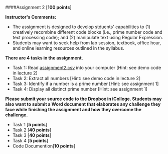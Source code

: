 ####Assignment 2 [**100 points**]

**Instructor's Comments:** 

+ The assignment is designed to develop stduents' capabilities to (1) creatively recombine different code blocks (i.e., prime number code and text processing code); and (2) manipulate text using Regular Expression.
+ Students may want to seek help from lab session, textbook, office hour, and online learning resources outlined in the syllabus.

**There are 4 tasks in the assignment.**

+ Task 1: Read [assignment2.csv]() into your computer  [Hint: see demo code in lecture 2]
+ Task 2: Extract all numbers [Hint: see demo code in lecture 2]
+ Task 3: Identify if a number is a prime number [Hint: see assignment 1]
+ Task 4: Display all distinct prime number [Hint: see assignment 1]

**Please submit your source code to the Dropbox in iCollege. Students may also want to submit a Word document that elaborates any challenge they face while finishing the assignment and how they overcome the challenge.**

+ Task 1 [**5 points**]
+ Task 2 [**40 points**]
+ Task 3 [**40 points**]
+ Task 4 [**5 points**]
+ Code Documention[**10 points**]

